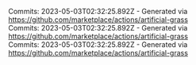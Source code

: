 Commits: 2023-05-03T02:32:25.892Z - Generated via https://github.com/marketplace/actions/artificial-grass
<br>
Commits: 2023-05-03T02:32:25.892Z - Generated via https://github.com/marketplace/actions/artificial-grass
<br>
Commits: 2023-05-03T02:32:25.892Z - Generated via https://github.com/marketplace/actions/artificial-grass
<br>
